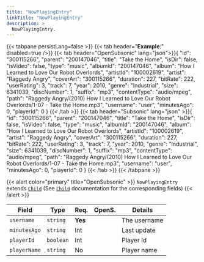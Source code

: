 ```yaml
---
title: "NowPlayingEntry"
linkTitle: "NowPlayingEntry"
description: >
  NowPlayingEntry.
---
```


{{< tabpane persistLang=false >}}
{{< tab header="**Example**:" disabled=true />}}
{{< tab header="OpenSubsonic" lang="json">}}{
    "id": "300115266",
    "parent": "200147046",
    "title": "Take the Home",
    "isDir": false,
    "isVideo": false,
    "type": "music",
    "albumId": "200147046",
    "album": "How I Learned to Love Our Robot Overlords",
    "artistId": "100002619",
    "artist": "Raggedy Angry",
    "coverArt": "300115266",
    "duration": 227,
    "bitRate": 222,
    "userRating": 3,
    "track": 7,
    "year": 2010,
    "genre": "Industrial",
    "size": 6341039,
    "discNumber": 1,
    "suffix": "mp3",
    "contentType": "audio/mpeg",
    "path": "Raggedy Angry/(2010) How I Learned to Love Our Robot Overlords/1-07 - Take the Home.mp3",
    "username": "user",
    "minutesAgo": 0,
    "playerId": 0
}
{{< /tab >}}
{{< tab header="Subsonic" lang="json" >}}{
    "id": "300115266",
    "parent": "200147046",
    "title": "Take the Home",
    "isDir": false,
    "isVideo": false,
    "type": "music",
    "albumId": "200147046",
    "album": "How I Learned to Love Our Robot Overlords",
    "artistId": "100002619",
    "artist": "Raggedy Angry",
    "coverArt": "300115266",
    "duration": 227,
    "bitRate": 222,
    "userRating": 3,
    "track": 7,
    "year": 2010,
    "genre": "Industrial",
    "size": 6341039,
    "discNumber": 1,
    "suffix": "mp3",
    "contentType": "audio/mpeg",
    "path": "Raggedy Angry/(2010) How I Learned to Love Our Robot Overlords/1-07 - Take the Home.mp3",
    "username": "user",
    "minutesAgo": 0,
    "playerId": 0
}
{{< /tab >}}
{{< /tabpane >}}

{{< alert color="primary" title="OpenSubsonic" >}}
`NowPlayingEntry` extends [`Child`](../child) (See [`Child`](../child) documentation for the corresponding fields)
{{< /alert >}}

| Field |  Type | Req. | OpenS. | Details |
| --- | --- | --- | --- | --- |
| `username` | `string` | **Yes** |     | The username |
| `minutesAgo` | `string` | Int |     | Last update |
| `playerId` | `boolean` |Int |     | Player Id |
| `playerName` | `string` | No |     | Player name |
